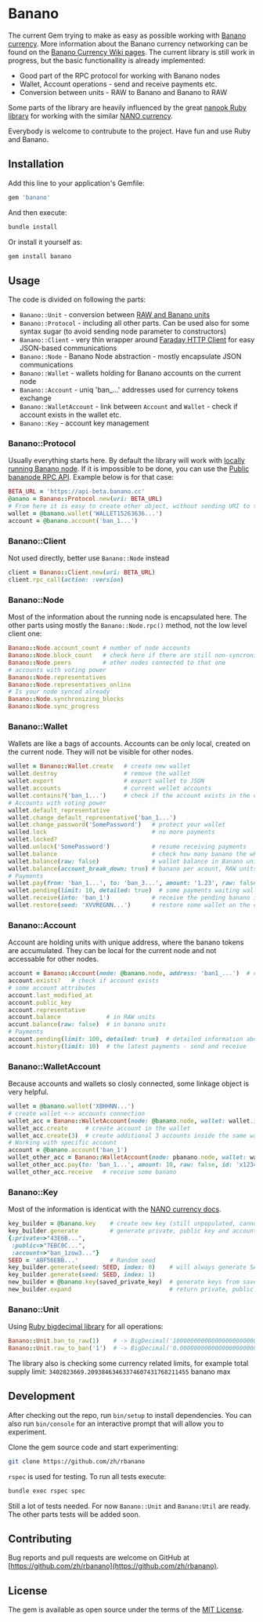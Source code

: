 # Banano

The current Gem trying to make as easy as possible working with [Banano currency](https://banano.cc/).
More information about the Banano currency networking can be found on the [Banano Currency Wiki pages](https://github.com/BananoCoin/banano/wiki/Network-Specifications).
The current library is still work in progress, but the basic functionallity is already implemented:

- Good part of the RPC protocol for working with Banano nodes
- Wallet, Account operations - send and receive payments etc.
- Conversion between units - RAW to Banano and Banano to RAW

Some parts of the library are heavily influenced by the great [nanook Ruby library](https://github.com/lukes/nanook) for working with the similar [NANO currency](https://nano.org/en/).

Everybody is welcome to contrubute to the project. Have fun and use Ruby and Banano.

## Installation

Add this line to your application's Gemfile:

```ruby
gem 'banano'
```

And then execute:

```sh
bundle install
```

Or install it yourself as:

```sh
gem install banano
```

## Usage

The code is divided on following the parts:

- `Banano::Unit` - conversion between [RAW and Banano units](https://nanoo.tools/banano-units)
- `Banano::Protocol` - including all other parts. Can be used also for some syntax sugar (to avoid sending node parameter to constructors)
- `Banano::Client` - very thin wrapper around [Faraday HTTP Client](https://github.com/lostisland/faraday) for easy JSON-based communications
- `Banano::Node` - Banano Node abstraction - mostly encapsulate JSON communications
- `Banano::Wallet` - wallets holding for Banano accounts on the current node
- `Banano::Account` - uniq 'ban_...' addresses used for currency tokens exchange
- `Banano::WalletAccount` - link between `Account` and `Wallet` - check if account exists in the wallet etc.
- `Banano::Key` - account key management

### Banano::Protocol

Usually everything starts here. By default the library will work with [locally running Banano node](https://github.com/BananoCoin/banano/wiki/Running-a-Docker-Bananode).
If it is impossible to be done, you can use the [Public bananode RPC API](https://nanoo.tools/bananode-api). Example below is for that case:

```rb
BETA_URL = 'https://api-beta.banano.cc'
@anano = Banano::Protocol.new(uri: BETA_URL)
# From here it is easy to create other object, without sending URI to them
wallet = @banano.wallet('WALLET15263636...')
account = @banano.account('ban_1...')
```

### Banano::Client

Not used directly, better use `Banano::Node` instead

```rb
client = Banano::Client.new(uri: BETA_URL)
client.rpc_call(action: :version)
```

### Banano::Node

Most of the information about the running node is encapsulated here. The other parts using  mostly the `Banano::Node.rpc()` method, not the low level client one:

```rb
Banano::Node.account_count # number of node accounts
Banano::Node.block_count   # check here if there are still non-syncronized blocks
Banano::Node.peers         # other nodes connected to that one
# accounts with voting power
Banano::Node.representatives
Banano::Node.representatives_online
# Is your node synced already
Banano::Node.synchronizing_blocks
Banano::Node.sync_progress
```

### Banano::Wallet

Wallets are like a bags of accounts. Accounts can be only local, created on the current node. They will not be visible for other nodes.

```rb
wallet = Banano::Wallet.create   # create new wallet
wallet.destroy                   # remove the wallet
wallet.export                    # export wallet to JSON
wallet.accounts                  # current wellet accounts
wallet.contains?('ban_1...')     # check if the account exists in the current wallet
# Accounts with voting power
wallet.default_representative
wallet.change_default_representative('ban_1...')
wallet.change_password('SomePassword')   # protect your wallet
walled.lock                              # no more payments
wallet.locked?
walled.unlock('SomePassword')            # resume receiving payments
wallet.balance                           # check how many banano the whole wallet have, RAW units
wallet.balance(raw: false)               # wallet balance in Banano units
wallet.balance(account_break_down: true) # banano per acount, RAW units
# Payments
wallet.pay(from: 'ban_1...', to: 'ban_3...', amount: '1.23', raw: false, id: 'x123')
wallet.pending(limit: 10, detailed: true)  # some payments waiting wallet unlock
wallet.receive(into: 'ban_1')            # receive the pending banano into some wallet account
wallet.restore(seed: 'XVVREGNN...')      # restore some wallet on the current node
```

### Banano::Account

Account are holding units with unique address, where the banano tokens are accumulated. They can be local for the current node and not accessable for other nodes.

```rb
account = Banano::Account(node: @banano.node, address: 'ban1_...')  # create new account on that node
account.exists?   # check if account exists
# some account attributes
account.last_modified_at
account.public_key
account.representative
account.balance             # in RAW units
accunt.balance(raw: false)  # in banano units
# Payments
account.pending(limit: 100, detailed: true)  # detailed information about the pending payments
account.history(limit: 10)  # the latest payments - send and receive
```

### Banano::WalletAccount

Because accounts and wallets so closly connected, some linkage object is very helpful.

```rb
wallet = @banano.wallet('XBHHNN...')
# create wallet <-> accounts connection
wallet_acc = Banano::WalletAccount(node: @banano.node, wallet: wallet.id)
wallet_acc.create     # create account in the wallet
wallet_acc.create(3)  # create additional 3 accounts inside the same wallet
# Working with specific account
account = @banano.account('ban_1')
wallet_other_acc = Banano::WalletAccount(node: pbanano.node, wallet: wallet.id, account: account.id)
wallet_other_acc.pay(to: 'ban_1...', amount: 10, raw: false, id: 'x1234')  # send some banano
wallet_other_acc.receive   # receive some banano

```

### Banano::Key

Most of the information is identicat with the [NANO currency docs](https://docs.nano.org/integration-guides/key-management/).

```rb
key_builder = @banano.key    # create new key (still unpopulated, cannot be used)
key_builder.generate         # generate private, public key and account address
{:private=>"43E6B...",
 :public=>"7EBC0C...",
 :account=>"ban_1zow3..."}
SEED = 'ABF56EBB...'         # Random seed
key_builder.generate(seed: SEED, index: 0)    # will always generate SAME pair of keys and address
key_builder.generate(seed: SEED, index: 1)
new_builder = @banano.key(saved_private_key)  # generate keys from saved private key
new_builder.expand                            # return private, public key and account address
``` 

### Banano::Unit

Using [Ruby bigdecimal library](https://apidock.com/ruby/BigDecimal) for all operations:

```rb
Banano::Unit.ban_to_raw(1)    # -> BigDecimal('100000000000000000000000000000')
Banano::Unit.raw_to_ban('1')  # -> BigDecimal('0.00000000000000000000000000001')
```

The library also is checking some currency related limits, for example total supply limit: `3402823669.20938463463374607431768211455` banano max

## Development

After checking out the repo, run `bin/setup` to install dependencies. You can also run `bin/console` for an interactive prompt that will allow you to experiment.

Clone the gem source code and start experimenting:

```sh
git clone https://github.com/zh/rbanano
```

`rspec` is used for testing. To run all tests execute:

```sh
bundle exec rspec spec
```

Still a lot of tests needed. For now `Banano::Unit` and `Banano:Util` are ready. The other parts tests will be added soon.

## Contributing

Bug reports and pull requests are welcome on GitHub at [https://github.com/zh/rbanano](https://github.com/zh/rbanano).


## License

The gem is available as open source under the terms of the [MIT License](https://opensource.org/licenses/MIT).
